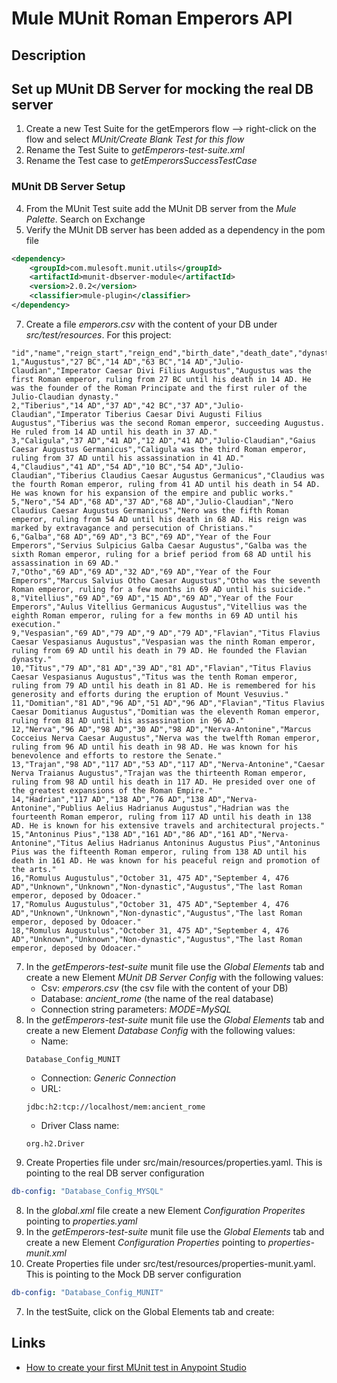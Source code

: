 <h1>Mule MUnit Roman Emperors API</h1>


## Description

## Set up MUnit DB Server for mocking the real DB server
1. Create a new Test Suite for the getEmperors flow --> right-click on the flow and select _MUnit/Create Blank Test for this flow_
2. Rename the Test Suite to _getEmperors-test-suite.xml_
3. Rename the Test case to _getEmperorsSuccessTestCase_

### MUnit DB Server Setup
4. From the MUnit Test suite add the MUnit DB server from the _Mule Palette_. Search on Exchange
5. Verify the MUnit DB server has been added as a dependency in the pom file
```xml
<dependency>
	<groupId>com.mulesoft.munit.utils</groupId>
	<artifactId>munit-dbserver-module</artifactId>
	<version>2.0.2</version>
	<classifier>mule-plugin</classifier>
</dependency>
```
7. Create a file _emperors.csv_ with the content of your DB under _src/test/resources_. For this project:
```csv
"id","name","reign_start","reign_end","birth_date","death_date","dynasty","other_titles","biography"
1,"Augustus","27 BC","14 AD","63 BC","14 AD","Julio-Claudian","Imperator Caesar Divi Filius Augustus","Augustus was the first Roman emperor, ruling from 27 BC until his death in 14 AD. He was the founder of the Roman Principate and the first ruler of the Julio-Claudian dynasty."
2,"Tiberius","14 AD","37 AD","42 BC","37 AD","Julio-Claudian","Imperator Tiberius Caesar Divi Augusti Filius Augustus","Tiberius was the second Roman emperor, succeeding Augustus. He ruled from 14 AD until his death in 37 AD."
3,"Caligula","37 AD","41 AD","12 AD","41 AD","Julio-Claudian","Gaius Caesar Augustus Germanicus","Caligula was the third Roman emperor, ruling from 37 AD until his assassination in 41 AD."
4,"Claudius","41 AD","54 AD","10 BC","54 AD","Julio-Claudian","Tiberius Claudius Caesar Augustus Germanicus","Claudius was the fourth Roman emperor, ruling from 41 AD until his death in 54 AD. He was known for his expansion of the empire and public works."
5,"Nero","54 AD","68 AD","37 AD","68 AD","Julio-Claudian","Nero Claudius Caesar Augustus Germanicus","Nero was the fifth Roman emperor, ruling from 54 AD until his death in 68 AD. His reign was marked by extravagance and persecution of Christians."
6,"Galba","68 AD","69 AD","3 BC","69 AD","Year of the Four Emperors","Servius Sulpicius Galba Caesar Augustus","Galba was the sixth Roman emperor, ruling for a brief period from 68 AD until his assassination in 69 AD."
7,"Otho","69 AD","69 AD","32 AD","69 AD","Year of the Four Emperors","Marcus Salvius Otho Caesar Augustus","Otho was the seventh Roman emperor, ruling for a few months in 69 AD until his suicide."
8,"Vitellius","69 AD","69 AD","15 AD","69 AD","Year of the Four Emperors","Aulus Vitellius Germanicus Augustus","Vitellius was the eighth Roman emperor, ruling for a few months in 69 AD until his execution."
9,"Vespasian","69 AD","79 AD","9 AD","79 AD","Flavian","Titus Flavius Caesar Vespasianus Augustus","Vespasian was the ninth Roman emperor, ruling from 69 AD until his death in 79 AD. He founded the Flavian dynasty."
10,"Titus","79 AD","81 AD","39 AD","81 AD","Flavian","Titus Flavius Caesar Vespasianus Augustus","Titus was the tenth Roman emperor, ruling from 79 AD until his death in 81 AD. He is remembered for his generosity and efforts during the eruption of Mount Vesuvius."
11,"Domitian","81 AD","96 AD","51 AD","96 AD","Flavian","Titus Flavius Caesar Domitianus Augustus","Domitian was the eleventh Roman emperor, ruling from 81 AD until his assassination in 96 AD."
12,"Nerva","96 AD","98 AD","30 AD","98 AD","Nerva-Antonine","Marcus Cocceius Nerva Caesar Augustus","Nerva was the twelfth Roman emperor, ruling from 96 AD until his death in 98 AD. He was known for his benevolence and efforts to restore the Senate."
13,"Trajan","98 AD","117 AD","53 AD","117 AD","Nerva-Antonine","Caesar Nerva Traianus Augustus","Trajan was the thirteenth Roman emperor, ruling from 98 AD until his death in 117 AD. He presided over one of the greatest expansions of the Roman Empire."
14,"Hadrian","117 AD","138 AD","76 AD","138 AD","Nerva-Antonine","Publius Aelius Hadrianus Augustus","Hadrian was the fourteenth Roman emperor, ruling from 117 AD until his death in 138 AD. He is known for his extensive travels and architectural projects."
15,"Antoninus Pius","138 AD","161 AD","86 AD","161 AD","Nerva-Antonine","Titus Aelius Hadrianus Antoninus Augustus Pius","Antoninus Pius was the fifteenth Roman emperor, ruling from 138 AD until his death in 161 AD. He was known for his peaceful reign and promotion of the arts."
16,"Romulus Augustulus","October 31, 475 AD","September 4, 476 AD","Unknown","Unknown","Non-dynastic","Augustus","The last Roman emperor, deposed by Odoacer."
17,"Romulus Augustulus","October 31, 475 AD","September 4, 476 AD","Unknown","Unknown","Non-dynastic","Augustus","The last Roman emperor, deposed by Odoacer."
18,"Romulus Augustulus","October 31, 475 AD","September 4, 476 AD","Unknown","Unknown","Non-dynastic","Augustus","The last Roman emperor, deposed by Odoacer."

```
7. In the _getEmperors-test-suite_ munit file use the _Global Elements_ tab and create a new Element _MUnit DB Server Config_ with the following values:
	- Csv: _emperors.csv_ (the csv file with the content of your DB)
	- Database: _ancient_rome_ (the name of the real database)
	- Connection string parameters: _MODE=MySQL_
7. In the _getEmperors-test-suite_ munit file use the _Global Elements_ tab and create a new Element _Database Config_ with the following values:
	- Name: 
	```
	Database_Config_MUNIT
	```
	- Connection: _Generic Connection_
	- URL: 
	```
	jdbc:h2:tcp://localhost/mem:ancient_rome
	```
	- Driver Class name: 
	```
	org.h2.Driver
	```
7. Create Properties file under src/main/resources/properties.yaml. This is pointing to the real DB server configuration
```yaml
db-config: "Database_Config_MYSQL"
```
8. In the _global.xml_ file create a new Element _Configuration Properites_ pointing to _properties.yaml_
9. In the _getEmperors-test-suite_ munit file use the _Global Elements_ tab and create a new Element _Configuration Properties_ pointing to _properties-munit.xml_
8. Create Properties file under src/test/resources/properties-munit.yaml. This is pointing to the Mock DB server configuration
```yaml
db-config: "Database_Config_MUNIT"
```

7. In the testSuite, click on the Global Elements tab and create:



## Links
- [How to create your first MUnit test in Anypoint Studio](https://developer.mulesoft.com/tutorials-and-howtos/quick-start/how-to-create-your-first-munit-test-in-anypoint-studio/)
